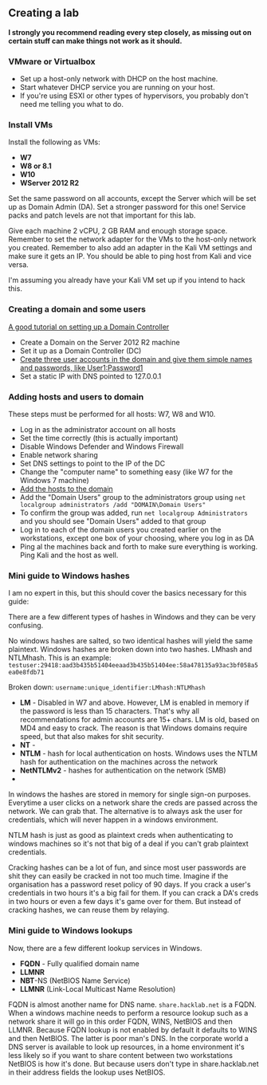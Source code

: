 ## Creating a lab

**I strongly you recommend reading every step closely, as missing out on certain stuff can make things not work as it should.**

### VMware or Virtualbox
- Set up a host-only network with DHCP on the host machine.
- Start whatever DHCP service you are running on your host.
- If you're using ESXI or other types of hypervisors, you  probably don't need me telling you what to do.


### Install VMs

Install the following as VMs:

- **W7**
- **W8 or 8.1**
- **W10**
- **WServer 2012 R2**

Set the same password on all accounts, except the Server which will be set up as Domain Admin (DA). Set a stronger password for this one! Service packs and patch levels are not that important for this lab.

Give each machine 2 vCPU, 2 GB RAM and enough storage space. Remember to set the network adapter for the VMs to the host-only network you created. Remember to also add an adapter in the Kali VM settings and make sure it gets an IP. You should be able to ping host from Kali and vice versa.

I'm assuming you already have your Kali VM set up if you intend to hack this.


### Creating a domain and some users

[A good tutorial on setting up a Domain Controller](https://social.technet.microsoft.com/wiki/contents/articles/22622.building-your-first-domain-controller-on-2012-r2.aspx)


- Create a Domain on the Server 2012 R2 machine
- Set it up as a Domain Controller (DC)
- [Create three user accounts in the domain and give them simple names and passwords, like User1:Password1](https://msdn.microsoft.com/en-us/library/aa545262.aspx)
- Set a static IP with DNS pointed to 127.0.0.1



### Adding hosts and users to domain
These steps must be performed for all hosts: W7, W8 and W10.
- Log in as the administrator account on all hosts
- Set the time correctly (this is actually important)
- Disable Windows Defender and Windows Firewall
- Enable network sharing
- Set DNS settings to point to the IP of the DC
- Change the "computer name" to something easy (like W7 for the Windows 7 machine)
-  [Add the hosts to the domain]( https://technet.microsoft.com/en-us/library/bb456990.aspx)
- Add the "Domain Users" group to the administrators group using `net localgroup administrators /add "DOMAIN\Domain Users"`
- To confirm the group was added, run `net localgroup Administrators` and you should see "Domain Users" added to that group
- Log in to each of the domain users you created earlier on the workstations, except one box of your choosing, where you log in as DA
- Ping al the machines back and forth to make sure everything is working. Ping Kali and the host as well.

### Mini guide to Windows hashes
I am no expert in this, but this should cover the basics necessary for this guide:

There are a few different types of hashes in Windows and they can be very confusing.

No windows hashes are salted, so two identical hashes will yield the same plaintext. Windows hashes are broken down into two hashes. LMhash and NTLMhash. This is an example: `testuser:29418:aad3b435b51404eeaad3b435b51404ee:58a478135a93ac3bf058a5ea0e8fdb71`

Broken down:
`username:unique_identifier:LMhash:NTLMhash`

- **LM** - Disabled in W7 and above. However, LM is enabled in memory if the password is less than 15 characters. That's why all recommendations for admin accounts are 15+ chars. LM is old, based on MD4 and easy to crack. The reason is that Windows domains require speed, but that also makes for shit security.
- **NT** -
- **NTLM** - hash for local authentication on hosts. Windows uses the NTLM hash for authentication on the machines across the network
- **NetNTLMv2** - hashes for authentication on the network (SMB)
-


In windows the hashes are stored in memory for single sign-on purposes. Everytime a user clicks on a  network share the creds are passed across the network. We can grab that. The alternative is to always ask the user for credentials, which will never happen in a windows environment.

NTLM hash is just as good as plaintext creds when authenticating to windows machines so it's not that big of a deal if you can't grab plaintext credentials.

Cracking hashes can be a lot of fun, and since most user passwords are shit they can easily be cracked in not too much time. Imagine if the organisation has a password reset policy of 90 days. If you crack a user's credentials in two hours it's a big fail for them. If you can crack a DA's creds in two hours or even a few days it's game over for them. But instead of cracking hashes, we can reuse them by relaying.

### Mini guide to Windows lookups

Now, there are a few different lookup services in Windows.
- **FQDN** - Fully qualified domain name
- **LLMNR**
- **NBT**-NS (NetBIOS Name Service)
- **LLMNR** (Link-Local Multicast Name Resolution)

FQDN is almost another name for DNS name. `share.hacklab.net` is a FQDN.
When a windows machine needs to perform a resource lookup such as a network share it will go in this order FQDN, WINS, NetBIOS and then LLMNR.
Because FQDN lookup is not enabled by default it defaults to WINS and then NetBIOS. The latter is poor man's DNS. In the corporate world a DNS server is available to look up resources, in a home environment it's less likely so if you want to share content between two workstations NetBIOS is how it's done. But because users don't type in share.hacklab.net in their address fields the lookup uses NetBIOS.
